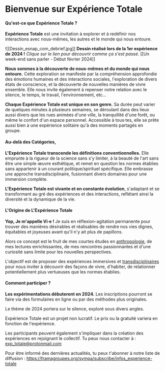 # Bienvenue sur Expérience Totale
#### **Qu'est-ce que Expérience Totale ?**

**Expérience Totale** est une invitation à explorer et à redéfinir nos interactions avec nous-mêmes, les autres et le monde qui nous entoure.

![[Dessin_esnap_com_debrief.jpg]]
**Dessin réalisé lors de la 1er expérience de 2024 !**
*Clique sur le lien pour découvrir comme ça s'est passé.* [[Un week-end sans parler - Début février 2024]]

**Nous sommes à la découverte de nous-mêmes et du monde qui nous entoure.** Cette exploration se manifeste par la compréhension approfondie des émotions humaines et des interactions sociales, l'exploration de divers états de conscience, et la découverte de nouvelles manières de vivre ensemble. Elle nous invite également à repenser notre relation avec le silence, le temps, le travail, l'environnement, etc...


**Chaque Expérience Totale est unique en son genre.** Sa durée peut varier de quelques minutes à plusieurs semaines, se déroulant dans des lieux aussi divers que les rues animées d'une ville, la tranquillité d'une forêt, ou même le confort d'un espace personnel. Accessible à tous·tes, elle se prête aussi bien à une expérience solitaire qu'à des moments partagés en groupe.

#### **Au-delà des Catégories,**

**L'Expérience Totale transcende les définitions conventionnelles.** Elle emprunte à la rigueur de la science sans s'y limiter, à la beauté de l'art sans être une simple œuvre esthétique, et remet en question les normes établies sans appartenir à un courant politique/spirituel spécifique. Elle embrasse une approche transdisciplinaire, fusionnant divers domaines pour une immersion complète.


**L'Expérience Totale est vivante et en constante évolution**, s'adaptant et se transformant au gré des expériences et des interactions, reflétant ainsi la diversité et la dynamique de la vie.

#### **L'Origine de L'Expérience Totale**

**Yop, Je m'appelle Vi·e !** Je suis en réflexion-agitation permanente pour trouver des manières désirables et réalisables de rendre nos vies dignes, équitables et joyeuses avant qu'il n'y ait plus de papillons.

Alors ce concept est le fruit de mes courtes études en [anthropologie](https://fr.wikipedia.org/wiki/Anthropologie), de mes lectures enrichissantes, de mes rencontres passionnantes et d'une curiosité sans limite pour les nouvelles perspectives. 

L'objectif est de proposer des expériences immersives et [transdisciplinaires](https://fr.wikipedia.org/wiki/Transdisciplinarit%C3%A9) pour nous inviter à découvrir des façons de vivre, d'habiter, de relationner potentiellement plus vertueuses que les normes établies.

#### Comment participer ? 

**Les expérimentations débuteront en 2024.** Les inscriptions pourront se faire via des formulaires en ligne ou par des méthodes plus originales.

Le thème de 2024 portera sur le silence, exploré sous divers angles.

Expérience Totale est un projet non lucratif. Le prix ou la gratuité variera en fonction de l'expérience.

Les participants peuvent également s'impliquer dans la création des expériences en rejoignant le collectif. Tu peux nous contacter à : [exp_totale@protonmail.com](mailto:exp_totale@protonmail.com)

Pour être informé des dernières actualités, tu peux t'abonner à notre liste de diffusion :
https://framagroupes.org/sympa/subscribe/infos_experience-totale
